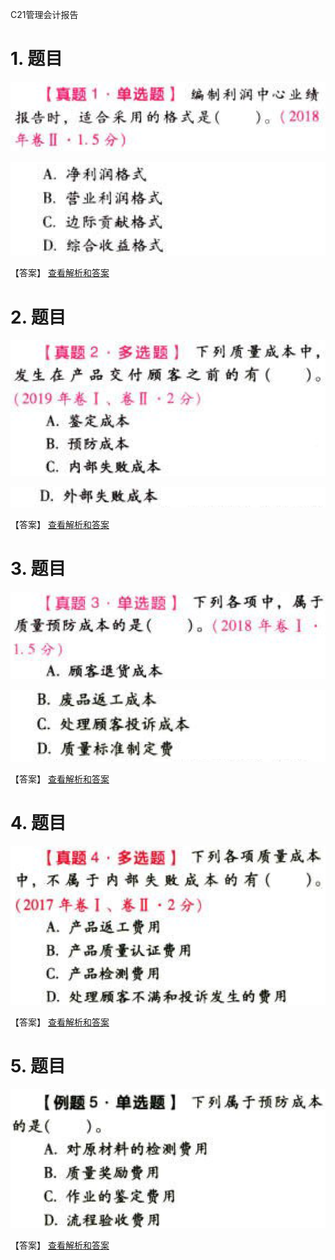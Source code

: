 C21管理会计报告

# 1. 题目

![](media/b5319b3621284f8d2bd357427bf37bf7.png)

![](media/f7e2186e22e7704022cf65dea84f4350.png)

【答案】
[查看解析和答案](media/2065d3681f137b473017fa90d723cf34.png.md)
# 2. 题目

![](media/3ca34ac9b52956b3bdb0a725a4100f7b.png)

![](media/5ec45d56ae1530f0b1c254b8fa80b36f.png)

【答案】
[查看解析和答案](media/8a7b5798e495e4ec873241fad0d9fd0b.png.md)
# 3. 题目

![](media/2a91b0ddddce0298fe5ca604fbc6985c.png)

![](media/28e64bdad1d263032c0f520ab46e3fd3.png)

【答案】
[查看解析和答案](media/dc2b3b3ed4b7da6b589bb20296f18951.png.md)
# 4. 题目

![](media/ae08a314f3bfed79115d50a518a459f8.png)

【答案】
[查看解析和答案](media/c16ee93169582aa835a68ceb75087bd4.png.md)
# 5. 题目

![](media/f5098c2621cc4f7659f6aaa15b1b2cf9.png)

【答案】
[查看解析和答案](media/029f057d0246068d6e4cb3d61adcd9ae.png.md)

